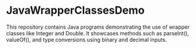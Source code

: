 # JavaWrapperClassesDemo
This repository contains Java programs demonstrating the use of wrapper classes like Integer and Double. It showcases methods such as parseInt(), valueOf(), and type conversions using binary and decimal inputs.

